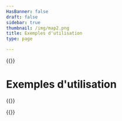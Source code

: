 ```yaml
---
HasBanner: false
draft: false
sidebar: true
thumbnail: /img/map2.png
title: Exemples d'utilisation
type: page

---
```

{{<content-start >}}
# Exemples d'utilisation
{{<usecases >}}

{{<content-end >}}
